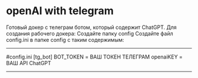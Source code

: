 # openAI with telegram


 Готовый докер с телеграм ботом, который содержит ChatGPT.
 Для создания рабочего докера:
 Создайте папку config
 Создайте файл config.ini в папке config с таким содержимым:
____
#config.ini
[tg_bot]
BOT_TOKEN = ВАШ ТОКЕН ТЕЛЕГРАМ
openaiKEY = ВАШ API ChatGPT

____
 



